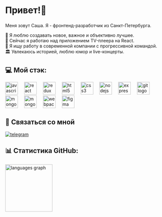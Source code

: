 <h1 align="left"">Привет!👋</h1>

###
<p align="left">Меня зовут Саша. Я - фронтенд-разработчик из Санкт-Петербурга.</p>

<p align="left">
  🌱 Я люблю создавать новое, важное и объективно лучшее.<br>
  🔭 Сейчас я работаю над приложением TV-плеера на React.<br>
  🏢 Я ищу работу в современной компании с прогрессивной командой.<br>
  🏛️ Увлекаюсь историей, люблю юмор и live-концерты.<br>
</p>

  
###

<h2 align="left">💻 Мой стэк:</h2>

<div align="left">
  <img src="https://cdn.jsdelivr.net/gh/devicons/devicon/icons/javascript/javascript-original.svg" height="40" alt="javascript logo"  />
  <img width="12" />
  <img src="https://cdn.jsdelivr.net/gh/devicons/devicon/icons/react/react-original.svg" height="40" alt="react logo"  />
  <img width="12" />
  <img src="https://cdn.jsdelivr.net/gh/devicons/devicon/icons/redux/redux-original.svg" height="40" alt="redux logo"  />
  <img width="12" />
  <img src="https://cdn.jsdelivr.net/gh/devicons/devicon/icons/html5/html5-original.svg" height="40" alt="html5 logo"  />
  <img width="12" />
  <img src="https://cdn.jsdelivr.net/gh/devicons/devicon/icons/css3/css3-original.svg" height="40" alt="css3 logo"  />
  <img width="12" />
  <img src="https://cdn.jsdelivr.net/gh/devicons/devicon/icons/nodejs/nodejs-original.svg" height="40" alt="nodejs logo"  />
  <img width="12" />
  <img src="https://cdn.jsdelivr.net/gh/devicons/devicon/icons/express/express-original.svg" height="40" alt="express logo"  />
  <img width="12" />
  <img src="https://cdn.jsdelivr.net/gh/devicons/devicon/icons/git/git-original.svg" height="40" alt="git logo"  />
  <img width="12" />
  <img src="https://cdn.jsdelivr.net/gh/devicons/devicon/icons/mongodb/mongodb-original.svg" height="40" alt="mongodb logo"  />
  <img width="12" />
  <img src="https://cdn.jsdelivr.net/gh/devicons/devicon/icons/postman/postman-original.svg" height="40" alt="mongodb logo"  />
  <img width="12" />
  <img src="https://cdn.jsdelivr.net/gh/devicons/devicon/icons/webpack/webpack-original.svg" height="40" alt="webpack logo"  />
  <img width="12" />
  <img src="https://cdn.jsdelivr.net/gh/devicons/devicon/icons/figma/figma-original.svg" height="40" alt="figma logo"  />
  <img width="12" />
</div>

###

<h2 align="left">📲 Связаться со мной</h2>
<a href='https://t.me/sasha_lomako'>
  <img src='https://img.shields.io/badge/Telegram-2CA5E0?style=for-the-badge&logo=telegram&logoColor=white' alt="telegram">
</a>

###

<h2 align="left">📊 Статистика GitHub:</h2>

###

<div align="left">
  <img src="https://github-readme-stats.vercel.app/api/top-langs?username=alekslomako&locale=en&hide_title=false&layout=compact&card_width=320&langs_count=5&theme=dracula&hide_border=false&order=2" height="150" alt="languages graph"  />
</div>


